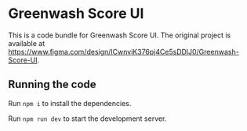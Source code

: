 
  # Greenwash Score UI

  This is a code bundle for Greenwash Score UI. The original project is available at https://www.figma.com/design/ICwnviK376pj4Ce5sDDlJ0/Greenwash-Score-UI.

  ## Running the code

  Run `npm i` to install the dependencies.

  Run `npm run dev` to start the development server.
  